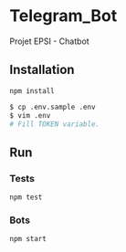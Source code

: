 # Telegram_Bot

Projet EPSI - Chatbot

## Installation

`npm install`

```bash
$ cp .env.sample .env
$ vim .env
# Fill TOKEN variable.
```

## Run

### Tests

`npm test`

### Bots

`npm start`
